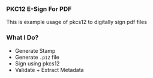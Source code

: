 ### PKC12 E-Sign For PDF

This is example usage of pkcs12 to digitally sign pdf files

### What I Do?

- Generate Stamp
- Generate `.p12` file
- Sign using pkcs12
- Validate + Extract Metadata